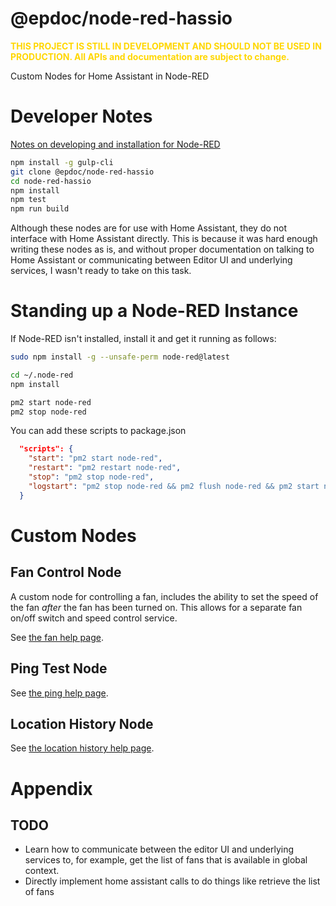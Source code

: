 # @epdoc/node-red-hassio

<span style="color:gold">**THIS PROJECT IS STILL IN DEVELOPMENT AND SHOULD NOT BE USED IN PRODUCTION. 
All APIs and documentation are subject to change.**</span>

Custom Nodes for Home Assistant in Node-RED

# Developer Notes

[Notes on developing and installation for Node-RED](https://github.com/epdoc/node-red-hautil/blob/master/NODE-RED.md)

```bash
npm install -g gulp-cli
git clone @epdoc/node-red-hassio
cd node-red-hassio
npm install
npm test
npm run build
```

Although these nodes are for use with Home Assistant, they do not interface with
Home Assistant directly. This is because it was hard enough writing these nodes
as is, and without proper documentation on talking to Home Assistant or
communicating between Editor UI and underlying services, I wasn't ready to take
on this task.

# Standing up a Node-RED Instance

If Node-RED isn't installed, install it and get it running as follows:

```zsh
sudo npm install -g --unsafe-perm node-red@latest

cd ~/.node-red
npm install

pm2 start node-red
pm2 stop node-red
```

You can add these scripts to package.json

```json
  "scripts": {
    "start": "pm2 start node-red",
    "restart": "pm2 restart node-red",
    "stop": "pm2 stop node-red",
    "logstart": "pm2 stop node-red && pm2 flush node-red && pm2 start node-red && pm2 log node-red",
  }
```  


# Custom Nodes

## Fan Control Node

A custom node for controlling a fan, includes the ability to set the speed of
the fan _after_ the fan has been turned on. This allows for a separate fan
on/off switch and speed control service.

See [the fan help page](./src/nodes/fan-control/help.html).

## Ping Test Node

See [the ping help page](./src/nodes/ping-test/help.html).

## Location History Node

See [the location history help page](./src/nodes/location-history/help.html).

# Appendix

## TODO

- Learn how to communicate between the editor UI and underlying services to, for
  example, get the list of fans that is available in global context.
- Directly implement home assistant calls to do things like retrieve the list of fans
